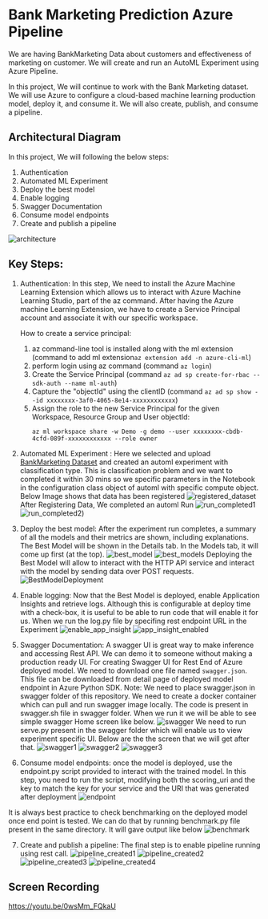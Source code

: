 # Bank Marketing Prediction Azure Pipeline 

We are having BankMarketing Data about customers and effectiveness of marketing on customer. We will create and run an AutoML Experiment using Azure Pipeline. 

In this project, We will continue to work with the Bank Marketing dataset. We will use Azure to configure a cloud-based machine learning production model, deploy it, and consume it. We will also create, publish, and consume a pipeline. 

## Architectural Diagram

In this project, We will following the below steps:

1. Authentication
2. Automated ML Experiment
3. Deploy the best model
4. Enable logging
5. Swagger Documentation
6. Consume model endpoints
7. Create and publish a pipeline

![architecture](/images/Architecture.png)

## Key Steps:

1. Authentication: In this step, We need to install the Azure Machine Learning Extension which allows us to interact with Azure Machine Learning Studio, part of the az command. After having the Azure machine Learning Extension, we have to create a Service Principal account and associate it with our specific workspace. 

    How to create a service principal:
    1. az command-line tool is installed along with the ml extension (command to add ml extension`az extension add -n azure-cli-ml`)
    2. perform login using az command (command `az login`)
    3. Create the Service Principal (command `az ad sp create-for-rbac --sdk-auth --name ml-auth`)
    4. Capture the "objectId" using the clientID (command `az ad sp show --id xxxxxxxx-3af0-4065-8e14-xxxxxxxxxxxx`)
    5. Assign the role to the new Service Principal for the given Workspace, Resource Group and User objectId:
        ```
        az ml workspace share -w Demo -g demo --user xxxxxxxx-cbdb-4cfd-089f-xxxxxxxxxxxx --role owner
        ```

2. Automated ML Experiment : Here we selected and upload [BankMarketing Dataset](https://automlsamplenotebookdata.blob.core.windows.net/automl-sample-notebook-data/bankmarketing_train.csv) and created an automl experiment with classification type. This is classification problem and we want to completed it within 30 mins so we specific parameters in the Notebook in the configuration class object of automl with specific compute object.
Below Image shows that data has been registered
![registered_dataset](images/DatasetRegistered.PNG)
After Registering Data, We completed an automl Run
![run_completed1](images/run_completed.PNG)
![run_completed2](images/run_completed2.PNG))

3. Deploy the best model: After the experiment run completes, a summary of all the models and their metrics are shown, including explanations. 
The Best Model will be shown in the Details tab. In the Models tab, it will come up first (at the top).
![best_model](images/best_model.PNG)
![best_models](images/best_models.PNG)
Deploying the Best Model will allow to interact with the HTTP API service and interact with the model by sending data over POST requests.
![BestModelDeployment](images/BestModelDeployment.PNG)

4. Enable logging:
Now that the Best Model is deployed, enable Application Insights and retrieve logs. Although this is configurable at deploy time with a check-box, it is useful to be able to run code that will enable it for us. When we run the log.py file by specifing rest endpoint URL in the Experiment 
![enable_app_insight](images/enable_app_insight.PNG)
![app_insight_enabled](images/app_insight_enabled.PNG)

5. Swagger Documentation: A swagger UI is great way to make inference and accessing Rest API. We can demo it to someone without making a production ready UI.
For creating Swagger UI for Rest End of Azure deployed model. We need to download one file named `swagger.json`. This file can be downloaded from detail page of deployed model endpoint in Azure Python SDK. 
Note: We need to place swagger.json in swagger folder of this repository.
We need to create a docker container which can pull and run swagger image locally. The code is present in swagger.sh file in swagger folder. When we run it we will be able to see simple swagger Home screen like below.
![swagger](images/swagger_home.PNG)
We need to run serve.py present in the swagger folder which will enable us to view experiment specific UI. Below are the the screen that we will get after that.
![swagger1](images/swagger1.PNG)
![swagger2](images/swagger2.PNG)
![swagger3](images/swagger3.PNG)

6. Consume model endpoints: once the model is deployed, use the endpoint.py script provided to interact with the trained model. In this step, you need to run the script, modifying both the scoring_uri and the key to match the key for your service and the URI that was generated after deployment
![endpoint](images/endpoint_results.PNG)

It is always best practice to check benchmarking on the deployed model once end point is tested. We can do that by running benchmark.py file present in the same directory. It will gave output like below
![benchmark](images/BechmarkResults.PNG)

7. Create and publish a pipeline: The final step is to enable pipeline running using rest call.
![pipeline_created1](images/pipeline_created1.PNG)
![pipeline_created2](images/pipeline_created2.PNG)
![pipeline_created3](images/pipeline_created3.PNG)
![pipeline_created4](images/pipeline_created4.PNG)

## Screen Recording
https://youtu.be/0wsMm_FQkaU

